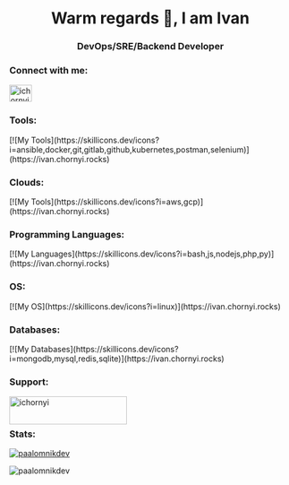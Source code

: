 <h1 align="center">Warm regards 👋, I am Ivan</h1>
<h3 align="center">DevOps/SRE/Backend Developer</h3>

<h3 align="left">Connect with me:</h3>
<p align="left">
<a href="https://linkedin.com/in/ichornyi" target="blank"><img align="center" src="https://raw.githubusercontent.com/rahuldkjain/github-profile-readme-generator/master/src/images/icons/Social/linked-in-alt.svg" alt="ichornyi" height="30" width="40" /></a>
</p>

<h3 align="left">Tools:</h3>
[![My Tools](https://skillicons.dev/icons?i=ansible,docker,git,gitlab,github,kubernetes,postman,selenium)](https://ivan.chornyi.rocks)

<h3 align="left">Clouds:</h3>
[![My Tools](https://skillicons.dev/icons?i=aws,gcp)](https://ivan.chornyi.rocks)

<h3 align="left">Programming Languages:</h3>
[![My Languages](https://skillicons.dev/icons?i=bash,js,nodejs,php,py)](https://ivan.chornyi.rocks)

<h3 align="left">OS:</h3>
[![My OS](https://skillicons.dev/icons?i=linux)](https://ivan.chornyi.rocks)

<h3 align="left">Databases:</h3>
[![My Databases](https://skillicons.dev/icons?i=mongodb,mysql,redis,sqlite)](https://ivan.chornyi.rocks)

<h3 align="left">Support:</h3>
<p><a href="https://www.buymeacoffee.com/ichornyi"> <img align="left" src="https://cdn.buymeacoffee.com/buttons/v2/default-yellow.png" height="50" width="210" alt="ichornyi" /></a></p><br><br>

<h3 align="left">Stats:</h3>
<p align="left"> <a href="https://github.com/ryo-ma/github-profile-trophy"><img src="https://github-profile-trophy.vercel.app/?username=paalomnikdev" alt="paalomnikdev" /></a> </p>
<p><img align="left" src="https://github-readme-stats.vercel.app/api/top-langs?username=paalomnikdev&show_icons=true&locale=en&layout=compact" alt="paalomnikdev" /></p>
